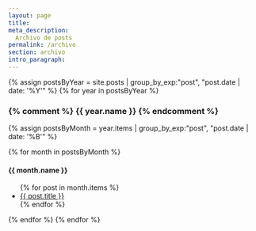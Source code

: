 ```yaml
---
layout: page
title:
meta_description:
  Archivo de posts
permalink: /archivo
section: archivo
intro_paragraph:
---
```


{% assign postsByYear = site.posts | group_by_exp:"post", "post.date | date: '%Y'" %}
{% for year in postsByYear %}
  <h3>{% comment %}
  {{ year.name }}
  {% endcomment %}</h3>
  {% assign postsByMonth = year.items | group_by_exp:"post", "post.date | date: '%B'" %}

{% for month in postsByMonth %}
<h4>{{ month.name }}</h4>
<ul>
  {% for post in month.items %}
    <li>
      <a href="{{ post.url }}">{{ post.title }}</a>
    </li>
  {% endfor %}
</ul>

{% endfor %}
{% endfor %}
<p>
